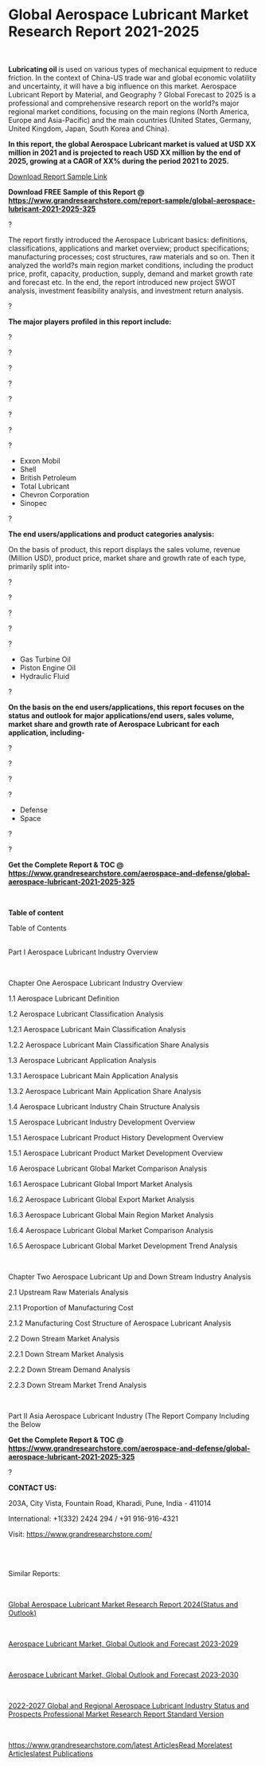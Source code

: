 <h1>Global Aerospace Lubricant Market Research Report 2021-2025</h1><br/><p><strong>Lubricating oil </strong>is used on various types of mechanical equipment to reduce friction. In the context of China-US trade war and global economic volatility and uncertainty, it will have a big influence on this market. Aerospace Lubricant Report by Material, and Geography ? Global Forecast to 2025 is a professional and comprehensive research report on the world?s major regional market conditions, focusing on the main regions (North America, Europe and Asia-Pacific) and the main countries (United States, Germany, United Kingdom, Japan, South Korea and China).</p>
 
 
 
 <p><strong>In this report, the global Aerospace Lubricant market is valued at USD XX million in 2021 and is projected to reach USD XX million by the end of 2025, growing at a <strong>CAGR</strong> of XX% during the period 2021 to 2025.</strong></p>
 
 
 
 <p><a href="https://www.grandresearchstore.com/mr-admin/report-sample/global-aerospace-lubricant-2021-2025-325">Download Report Sample Link</a></p>
 
 
 
 <div><b>Download FREE Sample of this Report @ <a href="https://www.grandresearchstore.com/report-sample/global-aerospace-lubricant-2021-2025-325">https://www.grandresearchstore.com/report-sample/global-aerospace-lubricant-2021-2025-325</a></b></div>
 
 
 
 <p>? </p>
 
 
 
 <p>The report firstly introduced the Aerospace Lubricant basics: definitions, classifications, applications and market overview; product specifications; manufacturing processes; cost structures, raw materials and so on. Then it analyzed the world?s main region market conditions, including the product price, profit, capacity, production, supply, demand and market growth rate and forecast etc. In the end, the report introduced new project SWOT analysis, investment feasibility analysis, and investment return analysis.</p>
 
 
 
 <p>? </p>
 
 
 
 <p><strong>The <strong>major players</strong> profiled in this report include:</strong></p>
 
 
 
 <p>? </p>
 
 
 
 <p>? </p>
 
 
 
 <p>? </p>
 
 
 
 <p>? </p>
 
 
 
 <p>? </p>
 
 
 
 <p>? </p>
 
 
 
 <p>? </p>
 
 
 
 <p>? </p>
 
 
 
 <ul>
 
 <li>Exxon Mobil</li>
 
 <li>Shell</li>
 
 <li>British Petroleum</li>
 
 <li>Total Lubricant</li>
 
 <li>Chevron Corporation</li>
 
 <li>Sinopec</li>
 
 </ul>
 
 
 
 <p>? </p>
 
 
 
 <p><strong>The end users/applications and product categories analysis:</strong></p>
 
 
 
 <p>On the basis of product, this report displays the sales volume, revenue (Million USD), product price, market share and growth rate of each type, primarily split into-</p>
 
 
 
 <p>? </p>
 
 
 
 <p>? </p>
 
 
 
 <p>? </p>
 
 
 
 <p>? </p>
 
 
 
 <p>? </p>
 
 
 
 <ul>
 
 <li>Gas Turbine Oil</li>
 
 <li>Piston Engine Oil</li>
 
 <li>Hydraulic Fluid</li>
 
 </ul>
 
 
 
 <p>? </p>
 
 
 
 <p><strong>On the basis on the end users/applications, this report focuses on the status and outlook for major applications/end users, sales volume, market share and growth rate of Aerospace Lubricant for each application, including-</strong></p>
 
 
 
 <p>? </p>
 
 
 
 <p>? </p>
 
 
 
 <p>? </p>
 
 
 
 <p>? </p>
 
 
 
 <ul>
 
 <li>Defense</li>
 
 <li>Space</li>
 
 </ul>
 
 
 
 <p>? </p>
 
 
 
 <p>? </p>
 
 
 
 <div><b>Get the Complete Report & TOC @ <a href="https://www.grandresearchstore.com/aerospace-and-defense/global-aerospace-lubricant-2021-2025-325">https://www.grandresearchstore.com/aerospace-and-defense/global-aerospace-lubricant-2021-2025-325</a></b></div>
 
 
 
 <p><br />
 
 <b>Table of content</b></p>
 
 
 
 <p>Table of Contents<br />
 
 <br />
 
 Part I Aerospace Lubricant Industry Overview<br />
 
 <br />
 
 Chapter One Aerospace Lubricant Industry Overview<br />
 
 1.1 Aerospace Lubricant Definition<br />
 
 1.2 Aerospace Lubricant Classification Analysis<br />
 
 1.2.1 Aerospace Lubricant Main Classification Analysis<br />
 
 1.2.2 Aerospace Lubricant Main Classification Share Analysis<br />
 
 1.3 Aerospace Lubricant Application Analysis<br />
 
 1.3.1 Aerospace Lubricant Main Application Analysis<br />
 
 1.3.2 Aerospace Lubricant Main Application Share Analysis<br />
 
 1.4 Aerospace Lubricant Industry Chain Structure Analysis<br />
 
 1.5 Aerospace Lubricant Industry Development Overview<br />
 
 1.5.1 Aerospace Lubricant Product History Development Overview<br />
 
 1.5.1 Aerospace Lubricant Product Market Development Overview<br />
 
 1.6 Aerospace Lubricant Global Market Comparison Analysis<br />
 
 1.6.1 Aerospace Lubricant Global Import Market Analysis<br />
 
 1.6.2 Aerospace Lubricant Global Export Market Analysis<br />
 
 1.6.3 Aerospace Lubricant Global Main Region Market Analysis<br />
 
 1.6.4 Aerospace Lubricant Global Market Comparison Analysis<br />
 
 1.6.5 Aerospace Lubricant Global Market Development Trend Analysis<br />
 
 <br />
 
 Chapter Two Aerospace Lubricant Up and Down Stream Industry Analysis<br />
 
 2.1 Upstream Raw Materials Analysis<br />
 
 2.1.1 Proportion of Manufacturing Cost<br />
 
 2.1.2 Manufacturing Cost Structure of Aerospace Lubricant Analysis<br />
 
 2.2 Down Stream Market Analysis<br />
 
 2.2.1 Down Stream Market Analysis<br />
 
 2.2.2 Down Stream Demand Analysis<br />
 
 2.2.3 Down Stream Market Trend Analysis<br />
 
 <br />
 
 Part II Asia Aerospace Lubricant Industry (The Report Company Including the Below</p>
 
 
 
 <div><b>Get the Complete Report & TOC @ <a href="https://www.grandresearchstore.com/aerospace-and-defense/global-aerospace-lubricant-2021-2025-325">https://www.grandresearchstore.com/aerospace-and-defense/global-aerospace-lubricant-2021-2025-325</a></b></div>
 
 
 
 <p>? </p>
 
 
 
 <p><b>CONTACT US:</b><br />
 
 203A, City Vista, Fountain Road, Kharadi, Pune, India - 411014<br />
 
 International: +1(332) 2424 294 / +91 916-916-4321<br />
 
 Visit: <a href="https://www.grandresearchstore.com/">https://www.grandresearchstore.com/</a><br />
 
 <br />
 
 <br />
 
 Similar Reports:<br />
 
 <br />
 
 <a href="https://www.grandresearchstore.com/chemicals-and-materials/global-aerospace-lubricant-2024-134">Global Aerospace Lubricant Market Research Report 2024(Status and Outlook)</a><br />
 
 <br />
 
 <a href="https://www.grandresearchstore.com/chemicals-and-materials/global-aerospace-lubricant-forecast-2023-2029-803">Aerospace Lubricant Market, Global Outlook and Forecast 2023-2029</a><br />
 
 <br />
 
 <a href="https://www.grandresearchstore.com/chemicals-and-materials/global-aerospace-lubricant-forecast-2023-2030-21">Aerospace Lubricant Market, Global Outlook and Forecast 2023-2030</a><br />
 
 <br />
 
 <a href="https://www.grandresearchstore.com/chemicals-and-materials/global-regional-aerospace-lubricant-2022-2027-545">2022-2027 Global and Regional Aerospace Lubricant Industry Status and Prospects Professional Market Research Report Standard Version</a><br />
 
 <br />
 
 <a href="https://gyeongbokgung.com">https://www.grandresearchstore.com/</a><a href="https://hallyeomaritime.com">latest Articles</a><a href="https://jingwansa.com">Read More</a><a href="https://nguoiviet.jp/">latest Articles</a><a href="https://www.intelmarketresearch.com/">latest Publications</a></p>